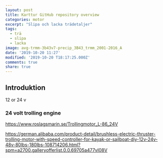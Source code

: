 ```yaml
---
layout: post
title: Karttur GitHub repository overview
categories: motor
excerpt: "Slipa och lacka trädetaljer"
tags:
  - trä
  - slipa
  - lacka
image: avg-trmm-3b43v7-precip_3B43_trmm_2001-2016_A
date: '2019-10-20 11:27'
modified: '2019-10-20 T18:17:25.000Z'
comments: true
share: true
---
```



## Introduktion


12 or 24 v

### 24 volt trolling engine

https://www.roslagsmarin.se/Trollingmotor_L-86_24V

https://german.alibaba.com/product-detail/brushless-electric-thruster-trolling-motor-with-speed-controller-for-kayak-or-sailboat-diy-12v-24v-48v-80lbs-180lbs-108714206.html?spm=a2700.galleryofferlist.0.0.69705a477vI08V
